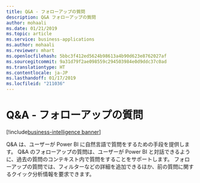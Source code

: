 ```yaml
---
title: Q&A - フォローアップの質問
description: Q&A フォローアップの質問
author: mohaali
ms.date: 01/21/2019
ms.topic: article
ms.service: business-applications
ms.author: mohaali
ms.reviewer: mhart
ms.openlocfilehash: 5bbc3f412ed5624b98613a4b90d623e8762027af
ms.sourcegitcommit: 9a31d79f2ae098559c294503984e0d9ddc37c0ad
ms.translationtype: HT
ms.contentlocale: ja-JP
ms.lasthandoff: 01/17/2019
ms.locfileid: "211036"
---
```

# <a name="qa--follow-up-questions"></a>Q&A - フォローアップの質問
[!include[business-intelligence banner](../../../includes/business-intelligence.md)]


Q&A は、ユーザーが Power BI に自然言語で質問をするための手段を提供します。 Q&A のフォローアップの質問は、ユーザーが Power BI と対話できるように、過去の質問のコンテキスト内で質問をすることをサポートします。 フォローアップの質問では、フィルターなどの詳細を追加できるほか、前の質問に関するクイック分析情報を要求できます。
